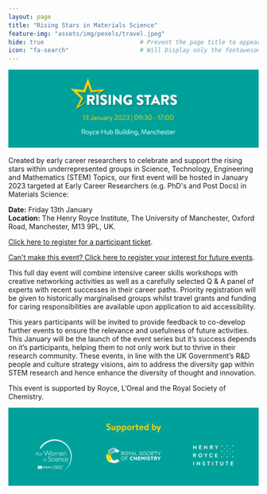 ```yaml
---
layout: page
title: "Rising Stars in Materials Science"
feature-img: "assets/img/pexels/travel.jpeg" 
hide: true                           # Prevent the page title to appear in the navbar
icon: "fa-search"                    # Will Display only the fontawesome icon (here: fa-search) and not the title
---
```


<img src="/assets/img/RisingStarsHeader.png"> 

Created by early career researchers to celebrate and support the rising stars within underrepresented groups in Science, Technology, Engineering and Mathematics (STEM) Topics, our first event will be hosted in January 2023 targeted at Early Career Researchers (e.g. PhD's and Post Docs) in Materials Science:

**Date:** Friday 13th January        
**Location:** The Henry Royce Institute, The University of Manchester, Oxford Road, Manchester, M13 9PL, UK.

[Click here to register for a participant ticket](https://forms.office.com/r/DgJ6TH8EPU).

[Can't make this event? Click here to register your interest for future events](https://forms.office.com/r/vFve9CKBM4).

This full day event will combine intensive career skills workshops with creative networking activities as well as a carefully selected Q & A panel of experts with recent successes in their career paths. Priority registration will be given to historically marginalised groups whilst travel grants and funding for caring responsibilities are available upon application to aid accessibility.

This years participants will be invited to provide feedback to co-develop further events to ensure the relevance and usefulness of future activities. This January will be the launch of the event series but it’s success depends on it’s participants, helping them to not only work but to thrive in their research community. These events, in line with the UK Government’s R&D people and culture strategy visions, aim to address the diversity gap within STEM research and hence enhance the diversity of thought and innovation. 

This event is supported by Royce, L’Oreal and the Royal Society of Chemistry. 

<img src="assets/img/Rising Stars Footer.png">




